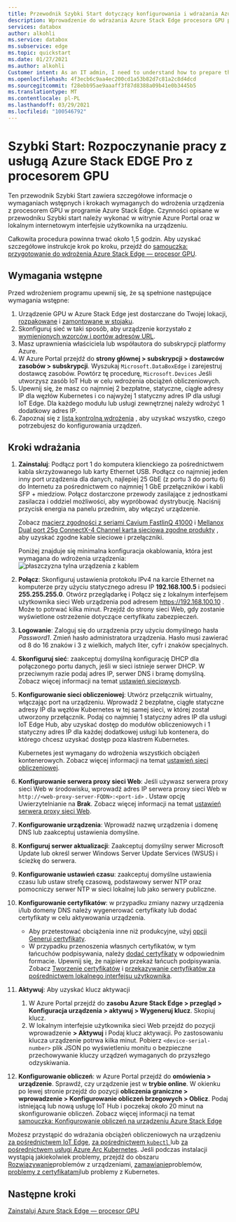 ```yaml
---
title: Przewodnik Szybki Start dotyczący konfigurowania i wdrażania Azure Stack Edge GPU | Microsoft Docs
description: Wprowadzenie do wdrażania Azure Stack Edge procesora GPU po odebraniu urządzenia.
services: databox
author: alkohli
ms.service: databox
ms.subservice: edge
ms.topic: quickstart
ms.date: 01/27/2021
ms.author: alkohli
Customer intent: As an IT admin, I need to understand how to prepare the portal to quickly deploy Azure Stack Edge so I can use it to transfer data to Azure.
ms.openlocfilehash: 4f3ecb6c9aa4ec200cd1a53b82d7c81a2c8d4dcd
ms.sourcegitcommit: f28ebb95ae9aaaff3f87d8388a09b41e0b3445b5
ms.translationtype: MT
ms.contentlocale: pl-PL
ms.lasthandoff: 03/29/2021
ms.locfileid: "100546792"
---
```

# <a name="quickstart-get-started-with-azure-stack-edge-pro-with-gpu"></a>Szybki Start: Rozpoczynanie pracy z usługą Azure Stack EDGE Pro z procesorem GPU 

Ten przewodnik Szybki Start zawiera szczegółowe informacje o wymaganiach wstępnych i krokach wymaganych do wdrożenia urządzenia z procesorem GPU w programie Azure Stack Edge. Czynności opisane w przewodniku Szybki start należy wykonać w witrynie Azure Portal oraz w lokalnym internetowym interfejsie użytkownika na urządzeniu. 

Całkowita procedura powinna trwać około 1,5 godzin. Aby uzyskać szczegółowe instrukcje krok po kroku, przejdź do [samouczka: przygotowanie do wdrożenia Azure Stack Edge — procesor GPU](azure-stack-edge-gpu-deploy-prep.md#deployment-configuration-checklist). 


## <a name="prerequisites"></a>Wymagania wstępne

Przed wdrożeniem programu upewnij się, że są spełnione następujące wymagania wstępne:

1. Urządzenie GPU w Azure Stack Edge jest dostarczane do Twojej lokacji, [rozpakowane](azure-stack-edge-gpu-deploy-install.md#unpack-the-device) i [zamontowane w stojaku](azure-stack-edge-gpu-deploy-install.md#rack-the-device). 
1. Skonfiguruj sieć w taki sposób, aby urządzenie korzystało z [wymienionych wzorców i portów adresów URL](azure-stack-edge-gpu-system-requirements.md#networking-port-requirements). 
1. Masz uprawnienia właściciela lub współautora do subskrypcji platformy Azure.
1. W Azure Portal przejdź do **strony głównej > subskrypcji > dostawców zasobów > subskrypcji**. Wyszukaj `Microsoft.DataBoxEdge` i zarejestruj dostawcę zasobów. Powtórz tę procedurę, `Microsoft.Devices` Jeśli utworzysz zasób IoT Hub w celu wdrożenia obciążeń obliczeniowych.
1. Upewnij się, że masz co najmniej 2 bezpłatne, statyczne, ciągłe adresy IP dla węzłów Kubernetes i co najwyżej 1 statyczny adres IP dla usługi IoT Edge. Dla każdego modułu lub usługi zewnętrznej należy wdrożyć 1 dodatkowy adres IP.
1. Zapoznaj się z [listą kontrolną wdrożenia](azure-stack-edge-gpu-deploy-checklist.md) , aby uzyskać wszystko, czego potrzebujesz do konfigurowania urządzeń. 


## <a name="deployment-steps"></a>Kroki wdrażania

1. **Zainstaluj**: Podłącz port 1 do komputera klienckiego za pośrednictwem kabla skrzyżowanego lub karty Ethernet USB. Podłącz co najmniej jeden inny port urządzenia dla danych, najlepiej 25 GbE (z portu 3 do portu 6) do Internetu za pośrednictwem co najmniej 1 GbE przełączników i kabli SFP + miedziow. Połącz dostarczone przewody zasilające z jednostkami zasilacza i oddziel możliwości, aby wypróbować dystrybucję. Naciśnij przycisk energia na panelu przednim, aby włączyć urządzenie.  

    Zobacz [macierz zgodności z seriami Cavium FastlinQ 41000](https://www.marvell.com/documents/xalflardzafh32cfvi0z/) i [Mellanox Dual port 25g ConnectX-4 Channel karta sieciowa zgodne produkty](https://docs.mellanox.com/display/ConnectX4LxFirmwarev14271016/Firmware+Compatible+Products) , aby uzyskać zgodne kable sieciowe i przełączniki.

    Poniżej znajduje się minimalna konfiguracja okablowania, która jest wymagana do wdrożenia urządzenia:  ![ płaszczyzna tylna urządzenia z kablem](./media/azure-stack-edge-gpu-quickstart/backplane-min-cabling-1.png)

2. **Połącz**: Skonfiguruj ustawienia protokołu IPv4 na karcie Ethernet na komputerze przy użyciu statycznego adresu IP **192.168.100.5** i podsieci **255.255.255.0**. Otwórz przeglądarkę i Połącz się z lokalnym interfejsem użytkownika sieci Web urządzenia pod adresem https://192.168.100.10 . Może to potrwać kilka minut. Przejdź do strony sieci Web, gdy zostanie wyświetlone ostrzeżenie dotyczące certyfikatu zabezpieczeń.

3. **Logowanie**: Zaloguj się do urządzenia przy użyciu domyślnego hasła *Password1*. Zmień hasło administratora urządzenia. Hasło musi zawierać od 8 do 16 znaków i 3 z wielkich, małych liter, cyfr i znaków specjalnych.

4. **Skonfiguruj sieć**: zaakceptuj domyślną konfigurację DHCP dla połączonego portu danych, jeśli w sieci istnieje serwer DHCP. W przeciwnym razie podaj adres IP, serwer DNS i bramę domyślną. Zobacz więcej informacji na temat [ustawień sieciowych](azure-stack-edge-gpu-deploy-configure-network-compute-web-proxy.md#configure-network).

5. **Konfigurowanie sieci obliczeniowej**: Utwórz przełącznik wirtualny, włączając port na urządzeniu. Wprowadź 2 bezpłatne, ciągłe statyczne adresy IP dla węzłów Kubernetes w tej samej sieci, w której został utworzony przełącznik. Podaj co najmniej 1 statyczny adres IP dla usługi IoT Edge Hub, aby uzyskać dostęp do modułów obliczeniowych i 1 statyczny adres IP dla każdej dodatkowej usługi lub kontenera, do którego chcesz uzyskać dostęp poza klastrem Kubernetes. 

    Kubernetes jest wymagany do wdrożenia wszystkich obciążeń kontenerowych. Zobacz więcej informacji na temat [ustawień sieci obliczeniowej](azure-stack-edge-gpu-deploy-configure-network-compute-web-proxy.md#enable-compute-network).

6. **Konfigurowanie serwera proxy sieci Web**: Jeśli używasz serwera proxy sieci Web w środowisku, wprowadź adres IP serwera proxy sieci Web w `http://<web-proxy-server-FQDN>:<port-id>` . Ustaw opcję Uwierzytelnianie na **Brak**. Zobacz więcej informacji na temat [ustawień serwera proxy sieci Web](azure-stack-edge-gpu-deploy-configure-network-compute-web-proxy.md#configure-web-proxy).

7. **Konfigurowanie urządzenia**: Wprowadź nazwę urządzenia i domenę DNS lub zaakceptuj ustawienia domyślne. 

8. **Konfiguruj serwer aktualizacji**: Zaakceptuj domyślny serwer Microsoft Update lub określ serwer Windows Server Update Services (WSUS) i ścieżkę do serwera. 

9. **Konfigurowanie ustawień czasu**: zaakceptuj domyślne ustawienia czasu lub ustaw strefę czasową, podstawowy serwer NTP oraz pomocniczy serwer NTP w sieci lokalnej lub jako serwery publiczne.

10. **Konfigurowanie certyfikatów**: w przypadku zmiany nazwy urządzenia i/lub domeny DNS należy wygenerować certyfikaty lub dodać certyfikaty w celu aktywowania urządzenia. 

    - Aby przetestować obciążenia inne niż produkcyjne, użyj [opcji Generuj certyfikaty](azure-stack-edge-gpu-deploy-configure-certificates.md#generate-device-certificates). 
    - W przypadku przenoszenia własnych certyfikatów, w tym łańcuchów podpisywania, należy [dodać certyfikaty](azure-stack-edge-gpu-deploy-configure-certificates.md#bring-your-own-certificates) w odpowiednim formacie. Upewnij się, że najpierw przekaż łańcuch podpisywania. Zobacz [Tworzenie certyfikatów](azure-stack-edge-gpu-create-certificates-tool.md) i [przekazywanie certyfikatów za pośrednictwem lokalnego interfejsu użytkownika](azure-stack-edge-gpu-deploy-configure-certificates.md#bring-your-own-certificates).

11. **Aktywuj**: Aby uzyskać klucz aktywacji 

    1. W Azure Portal przejdź do **zasobu Azure Stack Edge > przegląd > Konfiguracja urządzenia > aktywuj > Wygeneruj klucz**. Skopiuj klucz. 
    1. W lokalnym interfejsie użytkownika sieci Web przejdź do pozycji wprowadzenie **> Aktywuj** i Podaj klucz aktywacji. Po zastosowaniu klucza urządzenie potrwa kilka minut. Pobierz `<device-serial-number>` plik JSON po wyświetleniu monitu o bezpieczne przechowywanie kluczy urządzeń wymaganych do przyszłego odzyskiwania. 

12. **Konfigurowanie obliczeń**: w Azure Portal przejdź do **omówienia > urządzenie**. Sprawdź, czy urządzenie jest w **trybie online**. W okienku po lewej stronie przejdź do pozycji **obliczenia graniczne > wprowadzenie > Konfigurowanie obliczeń brzegowych > Oblicz**. Podaj istniejącą lub nową usługę IoT Hub i poczekaj około 20 minut na skonfigurowanie obliczeń. Zobacz więcej informacji na temat [samouczka: Konfigurowanie obliczeń na urządzeniu Azure Stack Edge](azure-stack-edge-gpu-deploy-configure-compute.md)

Możesz przystąpić do wdrażania obciążeń obliczeniowych na urządzeniu [za pośrednictwem IoT Edge](azure-stack-edge-gpu-deploy-sample-module-marketplace.md), [za pośrednictwem `kubectl` ](azure-stack-edge-gpu-create-kubernetes-cluster.md) lub [za pośrednictwem usługi Azure Arc Kubernetes](azure-stack-edge-gpu-deploy-arc-kubernetes-cluster.md). Jeśli podczas instalacji wystąpią jakiekolwiek problemy, przejdź do obszaru [Rozwiązywanie]()problemów z urządzeniami, [zamawianie](azure-stack-edge-gpu-troubleshoot.md)problemów, [problemy z certyfikatami](azure-stack-edge-gpu-certificate-troubleshooting.md)lub problemy z Kubernetes. 

## <a name="next-steps"></a>Następne kroki

[Zainstaluj Azure Stack Edge — procesor GPU](./azure-stack-edge-gpu-deploy-install.md)



